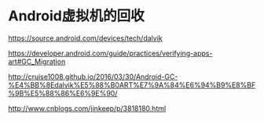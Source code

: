 # Android虚拟机的回收

https://source.android.com/devices/tech/dalvik

https://developer.android.com/guide/practices/verifying-apps-art#GC_Migration

http://cruise1008.github.io/2016/03/30/Android-GC-%E4%BB%8Edalvik%E5%88%B0ART%E7%9A%84%E6%94%B9%E8%BF%9B%E5%88%86%E6%9E%90/

http://www.cnblogs.com/jinkeep/p/3818180.html

